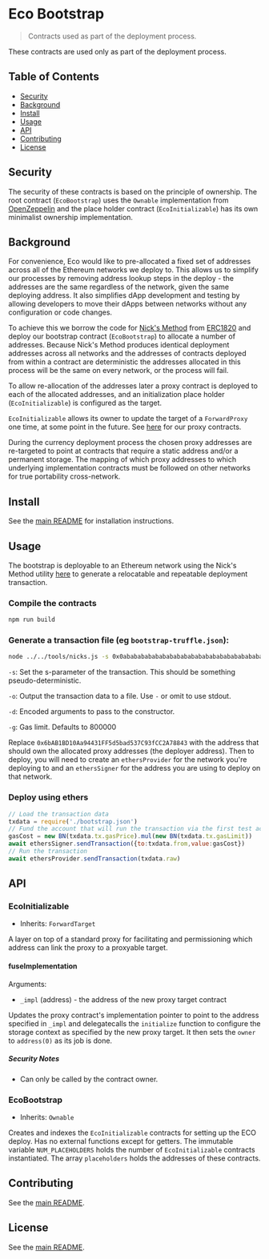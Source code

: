 # Eco Bootstrap
> Contracts used as part of the deployment process.

These contracts are used only as part of the deployment process.

## Table of Contents
 - [Security](#security)
 - [Background](#background)
 - [Install](#install)
 - [Usage](#usage)
 - [API](#api)
 - [Contributing](#contributing)
 - [License](#license)

## Security
The security of these contracts is based on the principle of ownership. The root contract (`EcoBootstrap`) uses the `Ownable` implementation from [OpenZeppelin](https://docs.openzeppelin.com/contracts/2.x/access-control) and the place holder contract (`EcoInitializable`) has its own minimalist ownership implementation.

## Background
For convenience, Eco would like to pre-allocated a fixed set of addresses across all of the Ethereum networks we deploy to. This allows us to simplify our processes by removing address lookup steps in the deploy - the addresses are the same regardless of the network, given the same deploying address. It also simplifies dApp development and testing by allowing developers to move their dApps between networks without any configuration or code changes.

To achieve this we borrow the code for [Nick's Method](https://weka.medium.com/how-to-send-ether-to-11-440-people-187e332566b7) from [ERC1820](https://weka.medium.com/how-to-send-ether-to-11-440-people-187e332566b7) and deploy our bootstrap contract (`EcoBootstrap`) to allocate a number of addresses. Because Nick's Method produces identical deployment addresses across all networks and the addresses of contracts deployed from within a contract are deterministic the addresses allocated in this process will be the same on every network, or the process will fail.

To allow re-allocation of the addresses later a proxy contract is deployed to each of the allocated addresses, and an initialization place holder (`EcoInitializable`) is configured as the target.

`EcoInitializable` allows its owner to update the target of a `ForwardProxy` one time, at some point in the future. See [here](../proxy/) for our proxy contracts.

During the currency deployment process the chosen proxy addresses are re-targeted to point at contracts that require a static address and/or a permanent storage. The mapping of which proxy addresses to which underlying implementation contracts must be followed on other networks for true portability cross-network.

## Install
See the [main README](../../README.md) for installation instructions.

## Usage
The bootstrap is deployable to an Ethereum network using the Nick's Method utility [here](../../tools/nicks.js) to generate a relocatable and repeatable deployment transaction.

### Compile the contracts
```bash
npm run build
```

### Generate a transaction file (eg `bootstrap-truffle.json`):
```bash
node ../../tools/nicks.js -s 0x0abababababababababababababababababababababababababababababababa -g 200000 -d "0x6bAB1BD10Aa94431FF5d5bad537C93fCC2A78843" -o bootstrap.json ../../build/contracts/EcoBootstrap.json
```
`-s`: Set the s-parameter of the transaction. This should be something pseudo-deterministic.

`-o`: Output the transaction data to a file. Use `-` or omit to use stdout.

`-d`: Encoded arguments to pass to the constructor.

`-g`: Gas limit. Defaults to 800000

Replace `0x6bAB1BD10Aa94431FF5d5bad537C93fCC2A78843` with the address that should own the allocated proxy addresses (the deployer address). Then to deploy, you will need to create an `ethersProvider` for the network you're deploying to and an `ethersSigner` for the address you are using to deploy on that network.

### Deploy using ethers
```javascript
// Load the transaction data
txdata = require('./bootstrap.json')
// Fund the account that will run the transaction via the first test account
gasCost = new BN(txdata.tx.gasPrice).mul(new BN(txdata.tx.gasLimit))
await ethersSigner.sendTransaction({to:txdata.from,value:gasCost})
// Run the transaction
await ethersProvider.sendTransaction(txdata.raw)
```

## API
### EcoInitializable
 - Inherits: `ForwardTarget`

A layer on top of a standard proxy for facilitating and permissioning which address can link the proxy to a proxyable target.

#### fuseImplementation
Arguments:
 - `_impl` (address) - the address of the new proxy target contract

Updates the proxy contract's implementation pointer to point to the address specified in `_impl` and delegatecalls the `initialize` function to configure the storage context as specified by the new proxy target. It then sets the `owner` to `address(0)` as its job is done.

##### Security Notes
 - Can only be called by the contract owner.

### EcoBootstrap
 - Inherits: `Ownable`

Creates and indexes the `EcoInitializable` contracts for setting up the ECO deploy. Has no external functions except for getters. The immutable variable `NUM_PLACEHOLDERS` holds the number of `EcoInitializable` contracts instantiated. The array `placeholders` holds the addresses of these contracts.

## Contributing
See the [main README](../../README.md).

## License
See the [main README](../../README.md).
